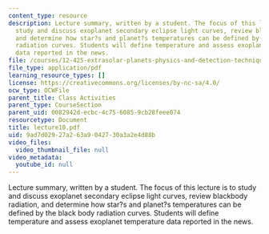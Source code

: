 ```yaml
---
content_type: resource
description: Lecture summary, written by a student. The focus of this lecture is to
  study and discuss exoplanet secondary eclipse light curves, review blackbody radiation,
  and determine how star?s and planet?s temperatures can be defined by the black body
  radiation curves. Students will define temperature and assess exoplanet temperature
  data reported in the news.
file: /courses/12-425-extrasolar-planets-physics-and-detection-techniques-fall-2007/9ad7d02927a263a9042730a3a2e4d88b_lecture10.pdf
file_type: application/pdf
learning_resource_types: []
license: https://creativecommons.org/licenses/by-nc-sa/4.0/
ocw_type: OCWFile
parent_title: Class Activities
parent_type: CourseSection
parent_uid: 0082942d-ecbc-4c75-6085-9cb28feee074
resourcetype: Document
title: lecture10.pdf
uid: 9ad7d029-27a2-63a9-0427-30a3a2e4d88b
video_files:
  video_thumbnail_file: null
video_metadata:
  youtube_id: null
---
```

Lecture summary, written by a student. The focus of this lecture is to study and discuss exoplanet secondary eclipse light curves, review blackbody radiation, and determine how star?s and planet?s temperatures can be defined by the black body radiation curves. Students will define temperature and assess exoplanet temperature data reported in the news.